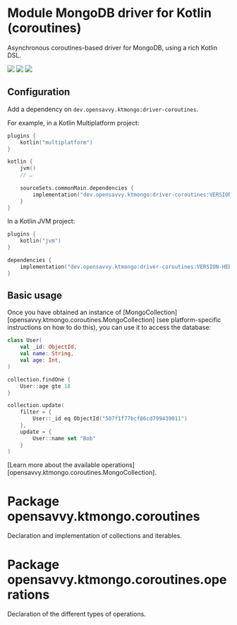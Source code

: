 # Module MongoDB driver for Kotlin (coroutines)

Asynchronous coroutines-based driver for MongoDB, using a rich Kotlin DSL.

<a href="https://search.maven.org/search?q=g:%22dev.opensavvy.ktmongo%22%20AND%20a:%22driver-coroutines%22"><img src="https://img.shields.io/maven-central/v/dev.opensavvy.ktmongo/driver-coroutines.svg?label=Maven%20Central"></a>
<a href="https://opensavvy.dev/open-source/stability.html"><img src="https://badgen.net/static/Stability/experimental/purple"></a>
<a href="https://javadoc.io/doc/dev.opensavvy.ktmongo/driver-coroutines"><img src="https://badgen.net/static/Other%20versions/javadoc.io/blue"></a>

## Configuration

Add a dependency on `dev.opensavvy.ktmongo:driver-coroutines`.

For example, in a Kotlin Multiplatform project:
```kotlin
plugins {
	kotlin("multiplatform")
}

kotlin {
	jvm()
	// …
	
	sourceSets.commonMain.dependencies {
		implementation("dev.opensavvy.ktmongo:driver-coroutines:VERSION-HERE")
	}
}
```

In a Kotlin JVM project:
```kotlin
plugins {
	kotlin("jvm")
}

dependencies {
	implementation("dev.opensavvy.ktmongo:driver-coroutines:VERSION-HERE")
}
```

## Basic usage

Once you have obtained an instance of [MongoCollection][opensavvy.ktmongo.coroutines.MongoCollection] (see platform-specific instructions on how to do this), you can use it to access the database:

```kotlin
class User(
	val _id: ObjectId,
	val name: String,
	val age: Int,
)

collection.findOne {
	User::age gte 18
}

collection.update(
	filter = {
		User::_id eq ObjectId("507f1f77bcf86cd799439011")
	},
	update = {
		User::name set "Bob"
	}
)
```

[Learn more about the available operations][opensavvy.ktmongo.coroutines.MongoCollection].

# Package opensavvy.ktmongo.coroutines

Declaration and implementation of collections and iterables.

# Package opensavvy.ktmongo.coroutines.operations

Declaration of the different types of operations.
